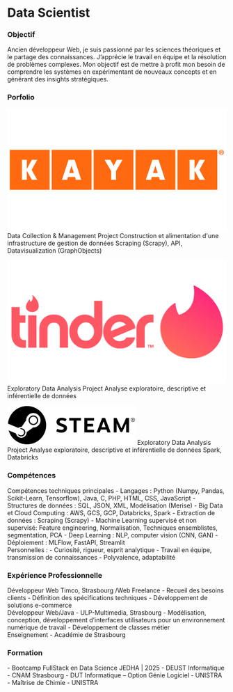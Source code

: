 # Data Scientist

### Objectif
<div id="bloc1" name="objectif">
Ancien développeur Web, je suis passionné par les sciences théoriques et le partage des connaissances. J’apprécie le travail en équipe et la résolution de problèmes complexes. Mon objectif est de mettre à profit mon besoin de comprendre les systèmes en expérimentant de nouveaux concepts et en générant des insights stratégiques.
</div>

### Porfolio

  [![Projet Kayak](/img/kayak-vector-logo.png)](https://github.com/Fabthenabab/kayak)
  Data Collection & Management Project
  Construction et alimentation d'une infrastructure de gestion de données
  Scraping (Scrapy), API, Datavisualization (GraphObjects)

  [![Projet Tinder](/img/Tinder-Symbole.png)](https://github.com/Fabthenabab/tinder)
  Exploratory Data Analysis Project
  Analyse exploratoire, descriptive et inférentielle de données

  [![Projet Steam](/img/Steam_2016_logo_black.png)](https://github.com/Fabthenabab/steam)
  Exploratory Data Analysis Project
  Analyse exploratoire, descriptive et inférentielle de données
  Spark, Databricks



### Compétences 
<div id="bloc1" name="comptechpale">
Compétences techniques principales
- Langages : Python (Numpy, Pandas, Scikit-Learn, Tensorflow), Java, C, PHP, HTML, CSS, JavaScript
- Structures de données : SQL, JSON, XML, Modélisation (Merise)
- Big Data et Cloud Computing : AWS, GCS, GCP, Databricks, Spark
- Extraction de données : Scraping (Scrapy)
- Machine Learning supervisé et non supervisé: Feature engineering, Normalisation, Techniques ensemblistes, segmentation, PCA
- Deep Learning : NLP, computer vision (CNN, GAN)
- Déploiement : MLFlow, FastAPI, Streamlit
</div>
<div id="bloc1" name="compperso">
Personnelles :
- Curiosité, rigueur, esprit analytique
- Travail en équipe, transmission de connaissances
- Polyvalence, adaptabilité
</div>

### Expérience Professionnelle
<div id="bloc1" name="experience1">
Développeur Web Timco, Strasbourg /Web Freelance
- Recueil des besoins clients
- Définition des spécifications techniques
- Développement de solutions e-commerce
</div>
<div id="bloc1" name="experience2">
Développeur Web/Java - ULP-Multimedia, Strasbourg
- Modélisation, conception, développement d’interfaces utilisateurs pour un environnement numérique de travail
- Développement de classes métier
</div>
<div id="bloc1" name="experience3">
Enseignement - Académie de Strasbourg
</div>

### Formation
<div id="bloc1" name="formation">
- Bootcamp FullStack en Data Science JEDHA | 2025
- DEUST Informatique - CNAM Strasbourg
- DUT Informatique – Option Génie Logiciel - UNISTRA
- Maîtrise de Chimie - UNISTRA
</div>


